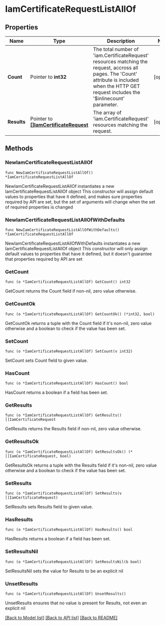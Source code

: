 # IamCertificateRequestListAllOf

## Properties

Name | Type | Description | Notes
------------ | ------------- | ------------- | -------------
**Count** | Pointer to **int32** | The total number of &#39;iam.CertificateRequest&#39; resources matching the request, accross all pages. The &#39;Count&#39; attribute is included when the HTTP GET request includes the &#39;$inlinecount&#39; parameter. | [optional] 
**Results** | Pointer to [**[]IamCertificateRequest**](IamCertificateRequest.md) | The array of &#39;iam.CertificateRequest&#39; resources matching the request. | [optional] 

## Methods

### NewIamCertificateRequestListAllOf

`func NewIamCertificateRequestListAllOf() *IamCertificateRequestListAllOf`

NewIamCertificateRequestListAllOf instantiates a new IamCertificateRequestListAllOf object
This constructor will assign default values to properties that have it defined,
and makes sure properties required by API are set, but the set of arguments
will change when the set of required properties is changed

### NewIamCertificateRequestListAllOfWithDefaults

`func NewIamCertificateRequestListAllOfWithDefaults() *IamCertificateRequestListAllOf`

NewIamCertificateRequestListAllOfWithDefaults instantiates a new IamCertificateRequestListAllOf object
This constructor will only assign default values to properties that have it defined,
but it doesn't guarantee that properties required by API are set

### GetCount

`func (o *IamCertificateRequestListAllOf) GetCount() int32`

GetCount returns the Count field if non-nil, zero value otherwise.

### GetCountOk

`func (o *IamCertificateRequestListAllOf) GetCountOk() (*int32, bool)`

GetCountOk returns a tuple with the Count field if it's non-nil, zero value otherwise
and a boolean to check if the value has been set.

### SetCount

`func (o *IamCertificateRequestListAllOf) SetCount(v int32)`

SetCount sets Count field to given value.

### HasCount

`func (o *IamCertificateRequestListAllOf) HasCount() bool`

HasCount returns a boolean if a field has been set.

### GetResults

`func (o *IamCertificateRequestListAllOf) GetResults() []IamCertificateRequest`

GetResults returns the Results field if non-nil, zero value otherwise.

### GetResultsOk

`func (o *IamCertificateRequestListAllOf) GetResultsOk() (*[]IamCertificateRequest, bool)`

GetResultsOk returns a tuple with the Results field if it's non-nil, zero value otherwise
and a boolean to check if the value has been set.

### SetResults

`func (o *IamCertificateRequestListAllOf) SetResults(v []IamCertificateRequest)`

SetResults sets Results field to given value.

### HasResults

`func (o *IamCertificateRequestListAllOf) HasResults() bool`

HasResults returns a boolean if a field has been set.

### SetResultsNil

`func (o *IamCertificateRequestListAllOf) SetResultsNil(b bool)`

 SetResultsNil sets the value for Results to be an explicit nil

### UnsetResults
`func (o *IamCertificateRequestListAllOf) UnsetResults()`

UnsetResults ensures that no value is present for Results, not even an explicit nil

[[Back to Model list]](../README.md#documentation-for-models) [[Back to API list]](../README.md#documentation-for-api-endpoints) [[Back to README]](../README.md)


